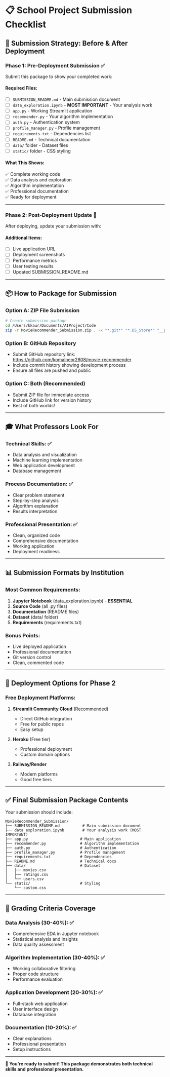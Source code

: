 # 📋 School Project Submission Checklist

## 🎯 **Submission Strategy: Before & After Deployment**

### **Phase 1: Pre-Deployment Submission** ✅
Submit this package to show your completed work:

#### **Required Files:**
- [ ] `SUBMISSION_README.md` - Main submission document
- [ ] `data_exploration.ipynb` - **MOST IMPORTANT** - Your analysis work
- [ ] `app.py` - Working Streamlit application
- [ ] `recommender.py` - Your algorithm implementation
- [ ] `auth.py` - Authentication system
- [ ] `profile_manager.py` - Profile management
- [ ] `requirements.txt` - Dependencies list
- [ ] `README.md` - Technical documentation
- [ ] `data/` folder - Dataset files
- [ ] `static/` folder - CSS styling

#### **What This Shows:**
✅ Complete working code  
✅ Data analysis and exploration  
✅ Algorithm implementation  
✅ Professional documentation  
✅ Ready for deployment  

---

### **Phase 2: Post-Deployment Update** 🚀
After deploying, update your submission with:

#### **Additional Items:**
- [ ] Live application URL
- [ ] Deployment screenshots
- [ ] Performance metrics
- [ ] User testing results
- [ ] Updated SUBMISSION_README.md

---

## 📦 **How to Package for Submission**

### **Option A: ZIP File Submission**
```bash
# Create submission package
cd /Users/kkaur/Documents/AIProject/Code
zip -r MovieRecommender_Submission.zip . -x "*.git*" "*.DS_Store*" "__pycache__*" "users.db"
```

### **Option B: GitHub Repository**
- Submit GitHub repository link: https://github.com/komalneor2808/movie-recommender
- Include commit history showing development process
- Ensure all files are pushed and public

### **Option C: Both (Recommended)**
- Submit ZIP file for immediate access
- Include GitHub link for version history
- Best of both worlds!

---

## 🎓 **What Professors Look For**

### **Technical Skills:** ✅
- Data analysis and visualization
- Machine learning implementation
- Web application development
- Database management

### **Process Documentation:** ✅
- Clear problem statement
- Step-by-step analysis
- Algorithm explanation
- Results interpretation

### **Professional Presentation:** ✅
- Clean, organized code
- Comprehensive documentation
- Working application
- Deployment readiness

---

## 📊 **Submission Formats by Institution**

### **Most Common Requirements:**
1. **Jupyter Notebook** (data_exploration.ipynb) - **ESSENTIAL**
2. **Source Code** (all .py files)
3. **Documentation** (README files)
4. **Dataset** (data/ folder)
5. **Requirements** (requirements.txt)

### **Bonus Points:**
- Live deployed application
- Professional documentation
- Git version control
- Clean, commented code

---

## 🚀 **Deployment Options for Phase 2**

### **Free Deployment Platforms:**
1. **Streamlit Community Cloud** (Recommended)
   - Direct GitHub integration
   - Free for public repos
   - Easy setup

2. **Heroku** (Free tier)
   - Professional deployment
   - Custom domain options

3. **Railway/Render**
   - Modern platforms
   - Good free tiers

---

## ✅ **Final Submission Package Contents**

Your submission should include:

```
MovieRecommender_Submission/
├── SUBMISSION_README.md          # Main submission document
├── data_exploration.ipynb        # Your analysis work (MOST IMPORTANT)
├── app.py                       # Main application
├── recommender.py               # Algorithm implementation
├── auth.py                      # Authentication
├── profile_manager.py           # Profile management
├── requirements.txt             # Dependencies
├── README.md                    # Technical docs
├── data/                        # Dataset
│   ├── movies.csv
│   ├── ratings.csv
│   └── users.csv
└── static/                      # Styling
    └── custom.css
```

---

## 📝 **Grading Criteria Coverage**

### **Data Analysis (30-40%):** ✅
- Comprehensive EDA in Jupyter notebook
- Statistical analysis and insights
- Data quality assessment

### **Algorithm Implementation (30-40%):** ✅
- Working collaborative filtering
- Proper code structure
- Performance evaluation

### **Application Development (20-30%):** ✅
- Full-stack web application
- User interface design
- Database integration

### **Documentation (10-20%):** ✅
- Clear explanations
- Professional presentation
- Setup instructions

---

**🎯 You're ready to submit! This package demonstrates both technical skills and professional presentation.**
